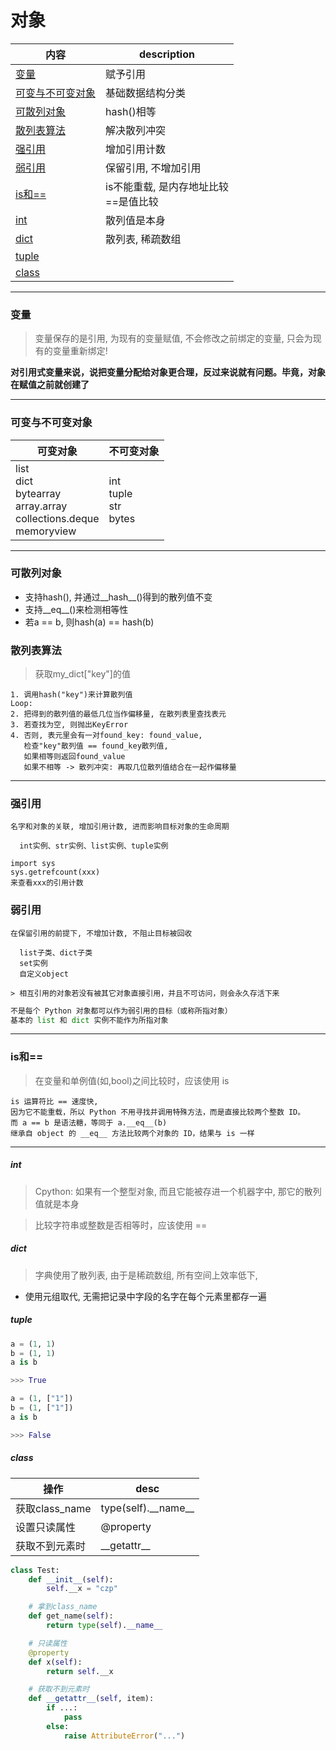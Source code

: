 # 对象

内容|description
---|---
[变量](#变量)|赋予引用
[可变与不可变对象](可变与不可变对象)|基础数据结构分类
[可散列对象](#可散列对象)|hash()相等
[散列表算法](#散列表算法)|解决散列冲突
[强引用](#强引用)|增加引用计数
[弱引用](#弱引用)|保留引用, 不增加引用
[is和==](#is和==)|is不能重载, 是内存地址比较<br>==是值比较
[int](#int)|散列值是本身
[dict](#dict)|散列表, 稀疏数组
[tuple](#tuple)|
[class](#class)|

---

### 变量
> 变量保存的是引用, 为现有的变量赋值, 不会修改之前绑定的变量, 只会为现有的变量重新绑定!

**对引用式变量来说，说把变量分配给对象更合理，反过来说就有问题。毕竟，对象在赋值之前就创建了**

---

### 可变与不可变对象
可变对象|不可变对象
---|---
list<br>dict<br>bytearray<br>array.array<br><vr>collections.deque<br>memoryview|int<br>tuple<br>str<br>bytes|

---

### 可散列对象
* 支持hash(), 并通过__hash__()得到的散列值不变
* 支持\_\_eq\_\_()来检测相等性
* 若a == b, 则hash(a) == hash(b)

### 散列表算法
> 获取my_dict["key"]的值

```
1. 调用hash("key")来计算散列值
Loop:
2. 把得到的散列值的最低几位当作偏移量, 在散列表里查找表元
3. 若查找为空, 则抛出KeyError
4. 否则, 表元里会有一对found_key: found_value,
   检查"key"散列值 == found_key散列值, 
   如果相等则返回found_value
   如果不相等 -> 散列冲突: 再取几位散列值结合在一起作偏移量
```
---

### 强引用

```
名字和对象的关联, 增加引用计数, 进而影响目标对象的生命周期

  int实例、str实例、list实例、tuple实例

import sys
sys.getrefcount(xxx)
来查看xxx的引用计数
```

### 弱引用
```
在保留引用的前提下, 不增加计数, 不阻止目标被回收

  list子类、dict子类
  set实例
  自定义object

> 相互引用的对象若没有被其它对象直接引用，并且不可访问，则会永久存活下来
```
```python
不是每个 Python 对象都可以作为弱引用的目标（或称所指对象）
基本的 list 和 dict 实例不能作为所指对象
```

---

### is和==
> 在变量和单例值(如,bool)之间比较时，应该使用 is

```
is 运算符比 == 速度快,
因为它不能重载，所以 Python 不用寻找并调用特殊方法，而是直接比较两个整数 ID。
而 a == b 是语法糖，等同于 a.__eq__(b)
继承自 object 的 __eq__ 方法比较两个对象的 ID，结果与 is 一样
```
---

##### int

> Cpython: 如果有一个整型对象, 而且它能被存进一个机器字中, 那它的散列值就是本身

> 比较字符串或整数是否相等时，应该使用 ==

##### dict

> 字典使用了散列表, 由于是稀疏数组, 所有空间上效率低下,

* 使用元组取代, 无需把记录中字段的名字在每个元素里都存一遍

##### tuple
```python
a = (1, 1)
b = (1, 1)
a is b

>>> True

a = (1, ["1"])
b = (1, ["1"])
a is b

>>> False
```

##### class
操作|desc
---|---
获取class_name|type(self).\_\_name\_\_
设置只读属性|@property
获取不到元素时|\_\_getattr\_\_

```python
class Test:
    def __init__(self):
        self.__x = "czp"

    # 拿到class_name
    def get_name(self):
        return type(self).__name__

    # 只读属性
    @property
    def x(self):
        return self.__x

    # 获取不到元素时
    def __getattr__(self, item):
        if ...:
            pass
        else:
            raise AttributeError("...")
```
